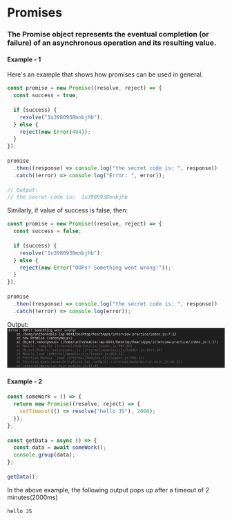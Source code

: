 # Promises

### The Promise object represents the eventual completion (or failure) of an asynchronous operation and its resulting value.

#### Example - 1

Here's an example that shows how promises can be used in general.

```javascript
const promise = new Promise((resolve, reject) => {
  const success = true;

  if (success) {
    resolve("1u3980938mnbjhb");
  } else {
    reject(new Error(404));
  }
});

promise
  .then((response) => console.log("the secret code is: ", response))
  .catch((error) => console.log("Error: ", error));

// Output:
// the secret code is:  1u3980938mnbjhb
```

Similarly, if value of success is false, then:

```javascript
const promise = new Promise((resolve, reject) => {
  const success = false;

  if (success) {
    resolve("1u3980938mnbjhb");
  } else {
    reject(new Error("OOPs! Something went wrong!"));
  }
});

promise
  .then((response) => console.log("the secret code is: ", response))
  .catch((error) => console.log(error));
```

Output:
![error image](./src/assets/Images/Error.png)

#### Example - 2

```javascript
const someWork = () => {
  return new Promise((resolve, reject) => {
    setTimeout(() => resolve("hello JS"), 2000);
  });
};

const getData = async () => {
  const data = await someWork();
  console.group(data);
};

getData();
```

In the above example, the following output pops up after a timeout of 2 minutes(2000ms)

`hello JS`
